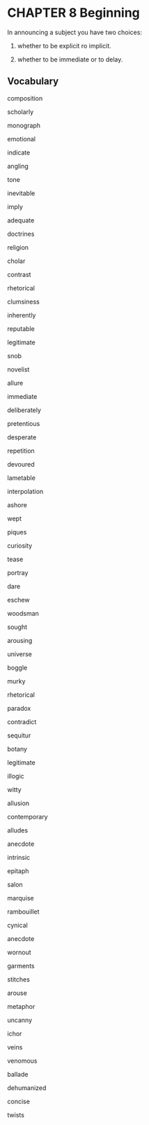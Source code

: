# CHAPTER 8 Beginning

In announcing a subject you have two choices: 

1. whether to be explicit ro implicit.

2. whether to be immediate or to delay.



## Vocabulary

composition

scholarly

monograph

emotional

indicate

angling

tone

inevitable

imply

adequate

doctrines

religion

cholar

contrast

rhetorical 

clumsiness

inherently

reputable

legitimate

snob

novelist

allure

immediate

deliberately

pretentious

desperate

repetition

devoured

lametable

interpolation

ashore

wept

piques

curiosity

tease

portray

dare

eschew

woodsman

sought

arousing

universe

boggle

murky

rhetorical

paradox

contradict

sequitur

botany

legitimate

illogic

witty

allusion

contemporary

alludes

anecdote

intrinsic

epitaph

salon

marquise

rambouillet

cynical

anecdote

wornout

garments

stitches

arouse

metaphor

uncanny

ichor

veins

venomous

ballade

dehumanized

concise

twists


